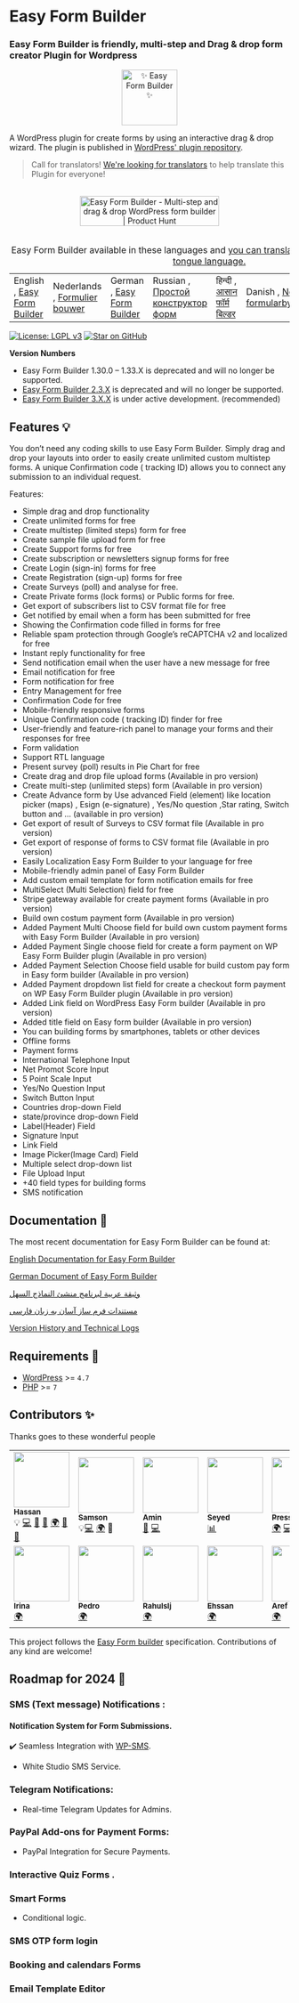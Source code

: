 


#  Easy Form Builder
###  Easy Form Builder is friendly, multi-step and Drag & drop form creator Plugin for Wordpress
<div align="center">
    <a href="https://whitestudio.team">
        <img src="https://ps.w.org/easy-form-builder/assets/icon-128x128.gif" alt="✨  Easy Form Builder  ✨" width="100px" />
    </a>
</div>


A WordPress plugin for create forms by using an interactive drag & drop wizard. The plugin is published in [WordPress' plugin repository](https://wordpress.org/plugins/easy-form-builder/). 
<br>
> Call for translators! [We're looking for translators](https://translate.wordpress.org/projects/wp-plugins/easy-form-builder/) to help translate this Plugin for everyone!

<br>

<div align="center">
<a href="https://www.producthunt.com/posts/easy-form-builder?utm_source=badge-featured&utm_medium=badge&utm_souce=badge-easy-form-builder" target="_blank"><img src="https://api.producthunt.com/widgets/embed-image/v1/featured.svg?post_id=317019&theme=dark" alt="Easy Form Builder - Multi-step and drag & drop WordPress form builder | Product Hunt" style="width: 250px; height: 54px;" width="250" height="54" /></a><br>
</div>

<br>
<table width="100%">
    <caption>Easy Form Builder available in these languages and <a href="https://translate.wordpress.org/projects/wp-plugins/easy-form-builder/">you can translate the plugin in your mother tongue language.</a> </caption>
    <tbody>
              <tr>
            <td>English , <a href="https://wordpress.org/plugins/easy-form-builder/">Easy Form Builder</a></td>
            <td>Nederlands , <a href="https://nl.wordpress.org/plugins/easy-form-builder/">Formulier bouwer</a></td>
            <td>German , <a href="https://de.wordpress.org/plugins/easy-form-builder/">Easy Form Builder</a></td>
            <td>Russian , <a href="https://ru.wordpress.org/plugins/easy-form-builder/">Простой конструктор форм</a></td>
            <td>हिन्दी , <a href="https://hi.wordpress.org/plugins/easy-form-builder/">आसान फॉर्म बिल्डर</a></td>
            <td>Danish , <a href="https://da.wordpress.org/plugins/easy-form-builder/">Nem formularbygger</a></td>
            <td>فارسی ,<a href="https://fa.wordpress.org/plugins/easy-form-builder/"> فرم ساز آسان</a></td>
            <td>العربی,<a href="https://ar.wordpress.org/plugins/easy-form-builder/">منشئ النموذج السهل</a></td>
            </tr>
    </tbody>
</table>



[![License: LGPL v3](https://img.shields.io/badge/License-LGPL%20v3-blue.svg)](https://www.gnu.org/licenses/lgpl-3.0)
[![Star on GitHub](https://img.shields.io/github/stars/hassantafreshi/easy-form-builder.svg?style=social)](https://github.com/hassantafreshi/easy-form-builder/stargazers)





**Version Numbers**

*  Easy Form Builder 1.30.0 – 1.33.X is deprecated and will no longer be supported.
* [Easy Form Builder 2.3.X](https://github.com/hassantafreshi/easy-form-builder/tree/v2) is deprecated and will no longer be supported.
* [Easy Form Builder 3.X.X](https://github.com/hassantafreshi/easy-form-builder/tree/v3) is under active development. (recommended)


## Features 💡

You don’t need any coding skills to use Easy Form Builder. Simply drag and drop your layouts into order to easily create unlimited custom multistep forms. A unique Confirmation code ( tracking ID) allows you to connect any submission to an individual request.

Features:

- Simple drag and drop functionality
- Create unlimited forms for free
- Create multistep (limited steps) form for free
- Create sample file upload form for free
- Create Support forms for free
- Create subscription or newsletters signup forms for free
- Create Login (sign-in) forms for free
- Create Registration (sign-up) forms for free
- Create Surveys (poll) and analyse for free.
- Create Private forms (lock forms) or Public forms for free.
- Get export of subscribers list to CSV format file for free
- Get notified by email when a form has been submitted for free
- Showing the Confirmation code filled in forms for free
- Reliable spam protection through Google’s reCAPTCHA v2 and localized for free
- Instant reply functionality for free
- Send notification email when the user have a new message for free
- Email notification for free
- Form notification for free
- Entry Management for free
- Confirmation Code for free
- Mobile-friendly responsive forms
- Unique Confirmation code ( tracking ID) finder for free
- User-friendly and feature-rich panel to manage your forms and their responses for free
- Form validation  
- Support RTL language
- Present survey (poll) results in Pie Chart for free
- Create drag and drop file upload forms (Available in pro version)
- Create multi-step (unlimited steps) form (Available in pro version)
- Create Advance form by Use advanced Field (element) like location picker (maps) , Esign (e-signature) , Yes/No question ,Star rating, Switch button and ... (available in pro version)
- Get export of result of Surveys to CSV format file (Available in pro version)
- Get export of response of forms to CSV format file (Available in pro version)
- Easily Localization Easy Form Builder to your language for free
- Mobile-friendly admin panel of Easy Form Builder
- Add custom email template for form notification emails for free
- MultiSelect (Multi Selection) field for free
- Stripe gateway available for create payment forms (Available in pro version)
- Build own costum payment form (Available in pro version)
- Added Payment Multi Choose field for build own custom payment forms with Easy Form Builder (Available in pro version)
- Added Payment Single choose field for create a form payment on WP Easy Form Builder plugin (Available in pro version)
- Added Payment Selection Choose field usable for build custom pay form in Easy form builder (Available in pro version)
- Added Payment dropdown list field for create a checkout form payment on WP Easy Form Builder plugin (Available in pro version)
- Added Link field on WordPress Easy Form builder (Available in pro version)
- Added title field on Easy form builder (Available in pro version)
- You can building forms by smartphones, tablets or other devices
- Offline forms
- Payment forms
- International Telephone Input
- Net Promot Score Input
- 5 Point Scale Input
- Yes/No Question Input
- Switch Button Input
- Countries drop-down Field
- state/province drop-down Field
- Label(Header) Field
- Signature Input
- Link Field
- Image Picker(Image Card) Field
- Multiple select drop-down list
- File Upload Input
- +40 field types for building forms
- SMS notification 



## Documentation 📄

The most recent documentation for Easy Form Builder can be found at:

[English Documentation for Easy Form Builder](https://whitestudio.team/documents)

[German Document of Easy Form Builder](https://de.whitestudio.team/documents)

[وثيقة عريية لبرنامج منشئ النماذج السهل](https://ar.whitestudio.team/documents)

[مستندات فرم ساز آسان به زبان فارسی](https://easyformbuilder.ir/documents)


[Version History and Technical Logs](https://github.com/hassantafreshi/easy-form-builder/wiki/Version-History-with-Technical-Changes) 


## Requirements 🔨
* [WordPress](https://wordpress.org/) >= `4.7`
* [PHP](https://secure.php.net/manual/en/install.php) >= `7`



## Contributors ✨

Thanks goes to these wonderful people

<!--   ALL-CONTRIBUTORS-LIST:START -   Do not remove or modify this section -->
<!--   prettier-ignore-start -->
<!--   markdownlint-disable -->

<table align="center">
<tbody>
<tr>
<td>
<a href="https://github.com/hassantafreshi/" target="_blank"><img src="https://avatars.githubusercontent.com/u/5526682?v=4=100" alt="" width="100px;" /><br /><sub><strong>Hassan</strong></sub></a><br /><g-emoji class=" g-emoji" alias="bulb" fallback-src="https://github.githubassets.com/images/icons/emoji/unicode/1f4a1.png">💡</g-emoji> <a title="Code" href="https://github.com/hassantafreshi/easy-form-builder">💻</a> <a title="Answering Questions" href="#question-kentcdodds">💬</a> <a title="Reviewed Pull Requests" href="https://github.com/hassantafreshi/easy-form-builder">👀</a> <a title="Translation" href="#translation">🌍</a> <a title="Talks" href="#talk-kentcdodds">📢</a>
<a href="#maintenance" title="Maintenance">🚧</a>
</td>
<td><a href="https://github.com/01mrlast" target="_blank"><img src="https://avatars.githubusercontent.com/u/51836304?v=4=100" alt="" width="100px;" /><br /><sub><strong>Samson</strong></sub></a><br /><g-emoji class=" g-emoji" alias="bulb" fallback-src="https://github.githubassets.com/images/icons/emoji/unicode/1f4a1.png">💡</g-emoji><a title="Code" href="https://github.com/hassantafreshi/easy-form-builder">💻</a> <a title="Translation" href="#translation">🌍</a> <g-emoji class=" g-emoji" alias="bug" fallback-src="https://github.githubassets.com/images/icons/emoji/unicode/1f41b.png">🐛</g-emoji></td>
<td><a href="https://github.com/aminkhadivar/" target="_blank"><img src="https://avatars.githubusercontent.com/u/62219173?v=4=100" alt="" width="100px;" /><br /><sub><strong>Amin</strong></sub></a><br /><a href="#design" title="Design"><g-emoji class=" g-emoji" alias="art" fallback-src="https://github.githubassets.com/images/icons/emoji/unicode/1f3a8.png">🎨</g-emoji></a> <a title="Code" href="https://github.com/hassantafreshi/easy-form-builder">💻</a></td>
<td>
  <a href="https://www.linkedin.com/in/seyed-mohammad-hosse-tafreshi-hosseini-3b741039/" target="_blank"><img src="https://i.pinimg.com/280x280_RS/77/06/58/7706589c0b149637320299a110050922.jpg" alt="" width="100px;" /><br /><sub><strong>Seyed</strong></sub></a><br />
    <a title="Finance" href="#finance">📊</a> 
</td>
<td>
  <a href="https://github.com/Presskopp" target="_blank"><img src="https://avatars.githubusercontent.com/u/18373563?v=4" alt="" width="100px;" /><br /><sub><strong>Presskopp</strong></sub></a><br />
    <a title="Translation" href="#translation">🌍</a> 
    <a title="Code" href="https://github.com/Presskopp/easy-form-builder">💻</a>
</td>
<td>
  <a href="https://github.com/psmits1567" target="_blank"><img src="https://avatars.githubusercontent.com/u/28138634?v=4" alt="" width="100px;" /><br /><sub><strong>Peter</strong></sub></a><br />
    <a title="Translation" href="#translation">🌍</a> 
</td>
<td>
  <a href="https://github.com/fierevere" target="_blank"><img src="https://avatars.githubusercontent.com/u/43382763?v=4" alt="" width="100px;" /><br /><sub><strong>Yui ★ღツ ゆい</strong></sub></a><br />
    <a title="Translation" href="#translation">🌍</a> 
</td>
</tr>
<tr>
<td>
  <a href="https://profiles.wordpress.org/irinashl/" target="_blank"><img src="https://secure.gravatar.com/avatar/8eb9aa5197a2b8f4b8831a0b604c685e?s=100&d=mm&r=g" alt="" width="100px;" /><br /><sub><strong>Irina</strong></sub></a><br />
    <a title="Translation" href="#translation">🌍</a> 
</td>
<td>
  <a href="https://github.com/pedro-mendonca" target="_blank"><img src="https://avatars.githubusercontent.com/u/7371591?v=4" alt="" width="100px;" /><br /><sub><strong>Pedro</strong></sub></a><br />
    <a title="Translation" href="#translation">🌍</a> 
</td>
<td><a href="https://github.com/rahulslj" target="_blank"><img src="https://avatars.githubusercontent.com/u/6607130?v=4=100" alt="" width="100px;" /><br /><sub><strong>Rahulslj</strong></sub></a><br />
  <a title="Translation" href="#translation">🌍</a></td>
<td>
  <a href="https://github.com/ehssantafreshi" target="_blank"><img src="https://avatars.githubusercontent.com/u/91035643?v=4" alt="" width="100px;" /><br /><sub><strong>Ehssan</strong></sub></a><br />
    <a title="Translation" href="#translation">🌍</a></td>
</td>
<td>
  <a href="https://github.com/ArefHam" target="_blank"><img src="https://avatars.githubusercontent.com/u/56312801?v=4" alt="" width="100px;" /><br /><sub><strong>Aref</strong></sub></a><br />
    <a title="Translation" href="#translation">🌍</a></td>
</td>
  <td><a href="https://github.com/isaumya" target="_blank"><img src="https://avatars.githubusercontent.com/u/2124755?v=4" alt="" width="100px;" /><br /><sub><strong>Saumya</strong></sub></a><br> <g-emoji class=" g-emoji" alias="Code" title="code" fallback-src="https://github.githubassets.com/images/icons/emoji/unicode/1f41b.png">💻</g-emoji>
  </td>
   <td><a href="https://github.com/thaikolja" target="_blank"><img src="https://avatars.githubusercontent.com/u/37884870?v=4=100" alt="" width="100px;" /><br /><sub><strong>Kolja</strong></sub></a><br> <g-emoji class=" g-emoji" alias="bug" fallback-src="https://github.githubassets.com/images/icons/emoji/unicode/1f41b.png">🐛</g-emoji>
  <a title="Translation" href="#translation">🌍</a></td>
  <td>
  <a href="https://github.com/soroushsamadi86" target="_blank"><img src="https://avatars.githubusercontent.com/u/58665580?v=4" alt="" width="100px;" /><br /><sub><strong>Soroush</strong></sub></a><br />
    <a title="Reviewed contents" href="https://github.com/hassantafreshi/easy-form-builder">📝</a> 
</td>




</tbody>
</table>

This project follows the [Easy Form builder](https://whitestudio.team) specification.
Contributions of any kind are welcome!

## Roadmap for 2024 🎯
 ### SMS (Text message) Notifications :
  #### Notification System for Form Submissions.
 ✔️ Seamless Integration with [WP-SMS](https://wordpress.org/plugins/wp-sms/).
 *  White Studio SMS Service.

### Telegram Notifications:
* Real-time Telegram Updates for Admins.

### PayPal Add-ons for Payment Forms:
* PayPal Integration for Secure Payments.

### Interactive Quiz Forms .
### Smart Forms
* Conditional logic.
### SMS OTP form login
### Booking and calendars Forms
### Email Template Editor


<!--   markdownlint-restore -->
<!--   prettier-ignore-end -->

<!--   ALL-CONTRIBUTORS-LIST:END -->




